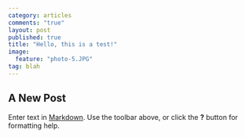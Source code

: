 ```yaml
---
category: articles
comments: "true"
layout: post
published: true
title: "Hello, this is a test!"
image: 
  feature: "photo-5.JPG"
tag: blah
---
```


## A New Post

Enter text in [Markdown](http://daringfireball.net/projects/markdown/). Use the toolbar above, or click the **?** button for formatting help.